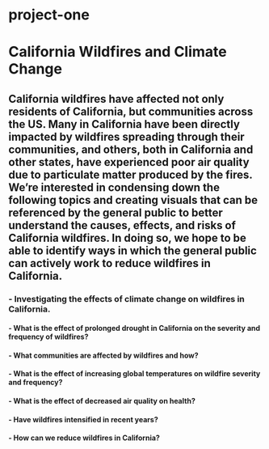 # project-one

# California Wildfires and Climate Change
## California wildfires have affected not only residents of California, but communities across the US. Many in California have been directly impacted by wildfires spreading through their communities, and others, both in California and other states, have experienced poor air quality due to particulate matter produced by the fires. We’re interested in condensing down the following topics and creating visuals that can be referenced by the general public to better understand the causes, effects, and risks of California wildfires. In doing so, we hope to be able to identify ways in which the general public can actively work to reduce wildfires in California.  

### - Investigating the effects of climate change on wildfires in California.   
#### - What is the effect of prolonged drought in California on the severity and frequency of wildfires?  
#### - What communities are affected by wildfires and how?  
#### - What is the effect of increasing global temperatures on wildfire severity and frequency?  
#### - What is the effect of decreased air quality on health?  
#### - Have wildfires intensified in recent years?  
#### - How can we reduce wildfires in California?  
